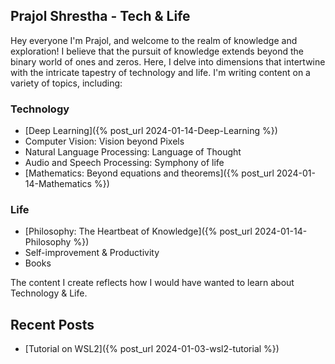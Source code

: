 ## Prajol Shrestha - Tech & Life

Hey everyone I'm Prajol, and welcome to the realm of knowledge and exploration! I believe that the pursuit of knowledge extends beyond the binary world of ones and zeros. Here, I delve into dimensions that intertwine with the intricate tapestry of technology and life. I'm writing content on a variety of topics, including:

### Technology
- [Deep Learning]({% post_url 2024-01-14-Deep-Learning %})
- Computer Vision: Vision beyond Pixels
- Natural Language Processing: Language of Thought
- Audio and Speech Processing: Symphony of life
- [Mathematics: Beyond equations and theorems]({% post_url 2024-01-14-Mathematics %})

### Life
- [Philosophy: The Heartbeat of Knowledge]({% post_url 2024-01-14-Philosophy %})
- Self-improvement & Productivity
- Books


The content I create reflects how I would have wanted to learn about Technology & Life.


## Recent Posts

- [Tutorial on WSL2]({% post_url 2024-01-03-wsl2-tutorial %})

